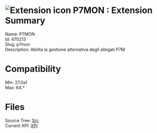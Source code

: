 # ![Extension icon](https://addons.thunderbird.net/user-media/addon_icons/470/470213-64.png?modified=1502175284) P7MON : Extension Summary

Name: P7MON  
Id: 470213  
Slug: p7mon  
Description: Abilita la gestione alternativa degli allegati P7M
  

# Compatibility
Min: 27.0a1  
Max: 64.*  

# Files

Source Tree: [Src](C:/Dev/Thunderbird/ThunderKdB/xall/x60/470213-p7mon/src)  
Current XPI: [XPI](C:/Dev/Thunderbird/ThunderKdB/xall/x60/470213-p7mon/xpi)  



